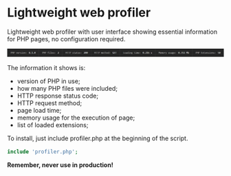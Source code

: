 # Lightweight web profiler
Lightweight web profiler with user interface showing essential information for PHP pages, no configuration required.

![Lightweight web profiler](https://github.com/JaxonRailey/php-lightweight-web-profiler/blob/main/php-lightweight-web-profiler.jpg?raw=true)

The information it shows is:

- version of PHP in use;
- how many PHP files were included;
- HTTP response status code;
- HTTP request method;
- page load time;
- memory usage for the execution of page;
- list of loaded extensions;



To install, just include profiler.php at the beginning of the script.

```php
include 'profiler.php';
```

**Remember, never use in production!**

